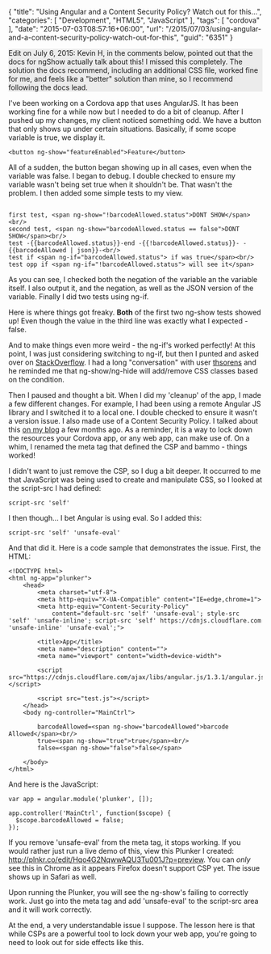 {
	"title": "Using Angular and a Content Security Policy? Watch out for this...",
	"categories": [
		"Development",
		"HTML5",
		"JavaScript"
	],
	"tags": [
		"cordova"
	],
	"date": "2015-07-03T08:57:16+06:00",
	"url": "/2015/07/03/using-angular-and-a-content-security-policy-watch-out-for-this",
	"guid": "6351"
}

<div style="background-color:#ececec">Edit on July 6, 2015: Kevin H, in the comments below, pointed out that the docs for ngShow actually talk about this! I missed this completely. The solution the docs recommend, including an additional CSS file, worked fine for me, and feels like a "better" solution than mine, so I recommend following the docs lead.</div>

I've been working on a Cordova app that uses AngularJS. It has been working fine for a while now but I needed to do a bit of cleanup. After I pushed up my changes, my client noticed something odd. We have a button that only shows up under certain situations. Basically, if some scope variable is true, we display it.

<!--more-->

<pre><code class="language-markup">&lt;button ng-show="featureEnabled"&gt;Feature&lt;/button&gt;</code></pre>

All of a sudden, the button began showing up in all cases, even when the variable was false. I began to debug. I double checked to ensure my variable wasn't being set true when it shouldn't be. That wasn't the problem. I then added some simple tests to my view. 

<pre><code class="language-markup">
first test, &lt;span ng-show=&quot;!barcodeAllowed.status&quot;&gt;DONT SHOW&lt;/span&gt;&lt;br/&gt;
second test, &lt;span ng-show=&quot;barcodeAllowed.status == false&quot;&gt;DONT SHOW&lt;/span&gt;&lt;br/&gt;
test -{{barcodeAllowed.status}}-end -{{!barcodeAllowed.status}}- -{{barcodeAllowed | json}}-&lt;br/&gt;
test if &lt;span ng-if=&quot;barcodeAllowed.status&quot;&gt; if was true&lt;/span&gt;&lt;br/&gt;
test opp if &lt;span ng-if=&quot;!barcodeAllowed.status&quot;&gt; will see it&lt;/span&gt;
</code></pre>

As you can see, I checked both the negation of the variable an the variable itself. I also output it, and the negation, as well as the JSON version of the variable. Finally I did two tests using ng-if.

Here is where things got freaky. <strong>Both</strong> of the first two ng-show tests showed up! Even though the value in the third line was exactly what I expected - false. 

And to make things even more weird - the ng-if's worked perfectly! At this point, I was just considering switching to ng-if, but then I punted and asked over on <a href="http://stackoverflow.com/questions/31194526/odd-issue-with-ng-show-always-evaluating-to-true/">StackOverflow</a>. I had a long "conversation" with user <a href="http://stackoverflow.com/users/3530970/thsorens">thsorens</a> and he reminded me that ng-show/ng-hide will add/remove CSS classes based on the condition.

Then I paused and thought a bit. When I did my 'cleanup' of the app, I made a few different changes. For example, I had been using a remote Angular JS library and I switched it to a local one. I double checked to ensure it wasn't a version issue. I also made use of a Content Security Policy. I talked about this <a href="http://www.raymondcamden.com/2015/05/25/important-information-about-cordova-5">on my blog</a> a few months ago. As a reminder, it is a way to lock down the resources your Cordova app, or any web app, can make use of. On a whim, I renamed the meta tag that defined the CSP and bammo - things worked!

I didn't want to just remove the CSP, so I dug a bit deeper. It occurred to me that JavaScript was being used to create and manipulate CSS, so I looked at the script-src I had defined:

<code>script-src 'self'</code>

I then though... I bet Angular is using eval. So I added this:

<code>script-src 'self' 'unsafe-eval'</code>

And that did it. Here is a code sample that demonstrates the issue. First, the HTML:

<pre><code class="language-markup">&lt;!DOCTYPE html&gt;
&lt;html ng-app=&quot;plunker&quot;&gt;
	&lt;head&gt;
		&lt;meta charset=&quot;utf-8&quot;&gt;
		&lt;meta http-equiv=&quot;X-UA-Compatible&quot; content=&quot;IE=edge,chrome=1&quot;&gt;
        &lt;meta http-equiv=&quot;Content-Security-Policy&quot; 
			content=&quot;default-src 'self' 'unsafe-eval'; style-src 'self' 'unsafe-inline'; script-src 'self' https://cdnjs.cloudflare.com 'unsafe-inline' 'unsafe-eval';&quot;&gt;

		&lt;title&gt;App&lt;/title&gt;
		&lt;meta name=&quot;description&quot; content=&quot;&quot;&gt;
		&lt;meta name=&quot;viewport&quot; content=&quot;width=device-width&quot;&gt;

		&lt;script src=&quot;https://cdnjs.cloudflare.com/ajax/libs/angular.js/1.3.1/angular.js&quot;&gt;&lt;/script&gt;

		&lt;script src=&quot;test.js&quot;&gt;&lt;/script&gt;
	&lt;/head&gt;
	&lt;body ng-controller=&quot;MainCtrl&quot;&gt;

	    barcodeAllowed=&lt;span ng-show=&quot;barcodeAllowed&quot;&gt;barcode Allowed&lt;/span&gt;&lt;br/&gt;
	    true=&lt;span ng-show=&quot;true&quot;&gt;true&lt;/span&gt;&lt;br/&gt;
	    false=&lt;span ng-show=&quot;false&quot;&gt;false&lt;/span&gt;

	&lt;/body&gt;
&lt;/html&gt;</code></pre>

And here is the JavaScript:

<pre><code class="language-javascript">var app = angular.module('plunker', []);

app.controller('MainCtrl', function($scope) {
  $scope.barcodeAllowed = false;
});</code></pre>

If you remove 'unsafe-eval' from the meta tag, it stops working. If you would rather just run a live demo of this, view this Plunker I created: <a href="http://plnkr.co/edit/Hqo4G2NqwwAQU3Tu001J?p=preview">http://plnkr.co/edit/Hqo4G2NqwwAQU3Tu001J?p=preview</a>. You can <i>only</i> see this in Chrome as it appears Firefox doesn't support CSP yet. The issue shows up in Safari as well. 

Upon running the Plunker, you will see the ng-show's failing to correctly work. Just go into the meta tag and add 'unsafe-eval' to the script-src area and it will work correctly.

At the end, a very understandable issue I suppose. The lesson here is that while CSPs are a powerful tool to lock down your web app, you're going to need to look out for side effects like this.